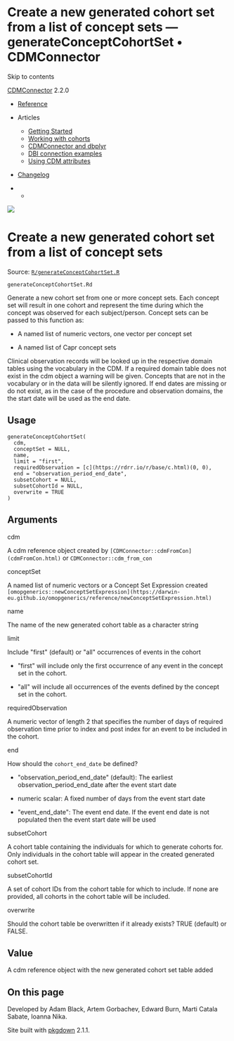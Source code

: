 # Create a new generated cohort set from a list of concept sets — generateConceptCohortSet • CDMConnector

Skip to contents

[CDMConnector](../index.html) 2.2.0

  * [Reference](../reference/index.html)
  * Articles
    * [Getting Started](../articles/a01_getting-started.html)
    * [Working with cohorts](../articles/a02_cohorts.html)
    * [CDMConnector and dbplyr](../articles/a03_dbplyr.html)
    * [DBI connection examples](../articles/a04_DBI_connection_examples.html)
    * [Using CDM attributes](../articles/a06_using_cdm_attributes.html)
  * [Changelog](../news/index.html)


  *   * [](https://github.com/darwin-eu/CDMConnector/)



![](../logo.png)

# Create a new generated cohort set from a list of concept sets

Source: [`R/generateConceptCohortSet.R`](https://github.com/darwin-eu/CDMConnector/blob/HEAD/R/generateConceptCohortSet.R)

`generateConceptCohortSet.Rd`

Generate a new cohort set from one or more concept sets. Each concept set will result in one cohort and represent the time during which the concept was observed for each subject/person. Concept sets can be passed to this function as:

  * A named list of numeric vectors, one vector per concept set

  * A named list of Capr concept sets




Clinical observation records will be looked up in the respective domain tables using the vocabulary in the CDM. If a required domain table does not exist in the cdm object a warning will be given. Concepts that are not in the vocabulary or in the data will be silently ignored. If end dates are missing or do not exist, as in the case of the procedure and observation domains, the the start date will be used as the end date.

## Usage
    
    
    generateConceptCohortSet(
      cdm,
      conceptSet = NULL,
      name,
      limit = "first",
      requiredObservation = [c](https://rdrr.io/r/base/c.html)(0, 0),
      end = "observation_period_end_date",
      subsetCohort = NULL,
      subsetCohortId = NULL,
      overwrite = TRUE
    )

## Arguments

cdm
    

A cdm reference object created by `[CDMConnector::cdmFromCon](cdmFromCon.html)` or `CDMConnector::cdm_from_con`

conceptSet
    

A named list of numeric vectors or a Concept Set Expression created `[omopgenerics::newConceptSetExpression](https://darwin-eu.github.io/omopgenerics/reference/newConceptSetExpression.html)`

name
    

The name of the new generated cohort table as a character string

limit
    

Include "first" (default) or "all" occurrences of events in the cohort

  * "first" will include only the first occurrence of any event in the concept set in the cohort.

  * "all" will include all occurrences of the events defined by the concept set in the cohort.



requiredObservation
    

A numeric vector of length 2 that specifies the number of days of required observation time prior to index and post index for an event to be included in the cohort.

end
    

How should the `cohort_end_date` be defined?

  * "observation_period_end_date" (default): The earliest observation_period_end_date after the event start date

  * numeric scalar: A fixed number of days from the event start date

  * "event_end_date": The event end date. If the event end date is not populated then the event start date will be used



subsetCohort
    

A cohort table containing the individuals for which to generate cohorts for. Only individuals in the cohort table will appear in the created generated cohort set.

subsetCohortId
    

A set of cohort IDs from the cohort table for which to include. If none are provided, all cohorts in the cohort table will be included.

overwrite
    

Should the cohort table be overwritten if it already exists? TRUE (default) or FALSE.

## Value

A cdm reference object with the new generated cohort set table added

## On this page

Developed by Adam Black, Artem Gorbachev, Edward Burn, Marti Catala Sabate, Ioanna Nika.

Site built with [pkgdown](https://pkgdown.r-lib.org/) 2.1.1.
